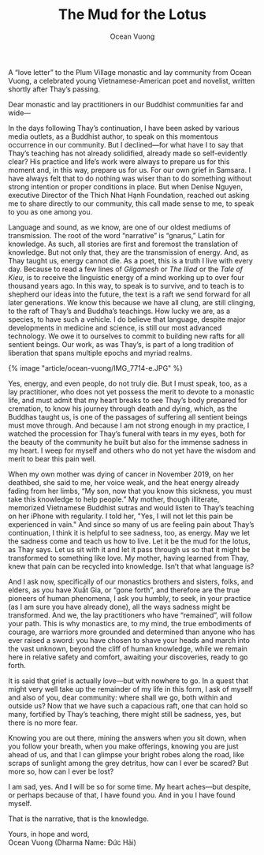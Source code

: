 ﻿---
title: The Mud for the Lotus
author: Ocean Vuong
---

<p class="editors-preface">A “love letter” to the Plum Village monastic and lay community from Ocean Vuong, a celebrated young Vietnamese-American poet and novelist, written shortly after Thay’s passing.</p>

Dear monastic and lay practitioners in our Buddhist communities far and wide—

In the days following Thay’s continuation, I have been asked by various media outlets, as a Buddhist author, to speak on this momentous occurrence in our community. But I declined—for what have I to say that Thay’s teaching has not already solidified, already made so self-evidently clear? His practice and life’s work were always to prepare us for this moment and, in this way, prepare us for us. For our own grief in Samsara. I have always felt that to do nothing was wiser than to do something without strong intention or proper conditions in place. But when Denise Nguyen, executive Director of the Thich Nhat Hạnh Foundation, reached out asking me to share directly to our community, this call made sense to me, to speak to you as one among you.

Language and sound, as we know, are one of our oldest mediums of transmission. The root of the word “narrative” is “gnarus,” Latin for knowledge. As such, all stories are first and foremost the translation of knowledge. But not only that, they are the transmission of energy. And, as Thay taught us, energy cannot die. As a poet, this is a truth I live with every day. Because to read a few lines of *Gilgamesh* or *The Iliad* or the *Tale of Kieu,* is to receive the linguistic energy of a mind working up to over four thousand years ago. In this way, to speak is to survive, and to teach is to shepherd our ideas into the future, the text is a raft we send forward for all later generations. We know this because we have all clung, are still clinging, to the raft of Thay’s and Buddha’s teachings. How lucky we are, as a species, to have such a vehicle. I do believe that language, despite major developments in medicine and science, is still our most advanced technology. We owe it to ourselves to commit to building new rafts for all sentient beings. Our work, as was Thay’s, is part of a long tradition of liberation that spans multiple epochs and myriad realms. 

{% image "article/ocean-vuong/IMG_7714-e.JPG" %}

Yes, energy, and even people, do not truly die. But I must speak, too, as a lay practitioner, who does not yet possess the merit to devote to a monastic life, and must admit that my heart breaks to see Thay’s body prepared for cremation, to know his journey through death and dying, which, as the Buddhas taught us, is one of the passages of suffering all sentient beings must move through. And because I am not strong enough in my practice, I watched the procession for Thay’s funeral with tears in my eyes, both for the beauty of the community he built but also for the immense sadness in my heart. I weep for myself and others who do not yet have the wisdom and merit to bear this pain well. 

When my own mother was dying of cancer in November 2019, on her deathbed, she said to me, her voice weak, and the heat energy already fading from her limbs, “My son, now that you know this sickness, you must take this knowledge to help people.” My mother, though illiterate, memorized Vietnamese Buddhist sutras and would listen to Thay’s teaching on her iPhone with regularity. I told her, "Yes, I will not let this pain be experienced in vain." And since so many of us are feeling pain about Thay’s continuation, I think it is helpful to see sadness, too, as energy. May we let the sadness come and teach us how to live. Let it be the mud for the lotus, as Thay says. Let us sit with it and let it pass through us so that it might be transformed to something like love. My mother, having learned from Thay, knew that pain can be recycled into knowledge. Isn’t that what language is?

And I ask now, specifically of our monastics brothers and sisters, folks, and elders, as you have Xuất Gia, or “gone forth”, and therefore are the true pioneers of human phenomena, I ask you humbly, to seek, in your practice (as I am sure you have already done), all the ways sadness might be transformed. And we, the lay practitioners who have “remained”, will follow your path. This is why monastics are, to my mind, the true embodiments of courage, are warriors more grounded and determined than anyone who has ever raised a sword: you have chosen to shave your heads and march into the vast unknown, beyond the cliff of human knowledge, while we remain here in relative safety and comfort, awaiting your discoveries, ready to go forth.

It is said that grief is actually love—but with nowhere to go. In a quest that might very well take up the remainder of my life in this form, I ask of myself and also of you, dear community: where shall we go, both within and outside us? Now that we have such a capacious raft, one that can hold so many, fortified by Thay’s teaching, there might still be sadness, yes, but there is no more fear. 

Knowing you are out there, mining the answers when you sit down, when you follow your breath, when you make offerings, knowing you are just ahead of us, and that I can glimpse your bright robes along the road, like scraps of sunlight among the grey detritus, how can I ever be scared? But more so, how can I ever be lost?

I am sad, yes. And I will be so for some time. My heart aches—but despite, or perhaps because of that, I have found you. And in you I have found myself. 

That is the narrative, that is the knowledge. 

<p class="signoff"><span class="signoff-lvl-1">Yours, in hope and word,</span><br/>
<span class="signoff-lvl-2">Ocean Vuong (Dharma Name: Đức Hải)</span>
</p>

<div class="article-end"></div>